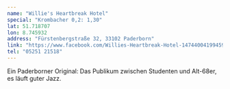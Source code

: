 ```yaml
---
name: "Willie's Heartbreak Hotel"
special: "Krombacher 0,2: 1,30"
lat: 51.718707
lon: 8.745932
address: "Fürstenbergstraße 32, 33102 Paderborn"
link: "https://www.facebook.com/Willies-Heartbreak-Hotel-147440041994599/"
tel: "05251 21518"
---
```

Ein Paderborner Original: Das Publikum zwischen Studenten und Alt-68er, es läuft guter Jazz.
